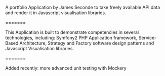 A portfolio Application by James Seconde to take freely available API data and 
render it in Javascript visualisation libraries.

=======

This Application is built to demonstrate competencies in 
several technologies, including: Symfony2 PHP Application framework, 
Service-Based Architecture, Strategy and Factory software design
patterns and Javascript Visualisation libraries.

=======

Added recently: more advanced unit testing with Mockery
